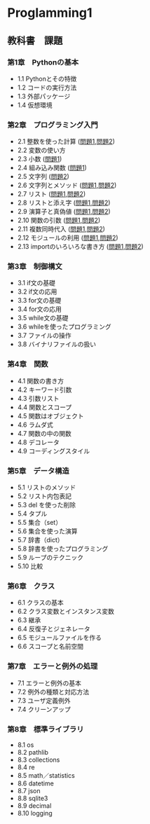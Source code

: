 # Proglamming1
## 教科書　課題
### 第1章　Pythonの基本
* 1.1 Pythonとその特徴    
* 1.2 コードの実行方法    
* 1.3 外部パッケージ      
* 1.4 仮想環境      
### 第2章　プログラミング入門
* 2.1 整数を使った計算 ([問題1](./CHAPTER02/Q2_1_1.py),[問題2](./CHAPTER02/Q2_1_2.py))
* 2.2 変数の使い方 
* 2.3 小数 ([問題1](./CHAPTER02/Q2_3_1.py))
* 2.4 組み込み関数 ([問題1](./CHAPTER02/Q2_4_1.py))
* 2.5 文字列 ([問題2](./CHAPTER02/Q2_5_2.py)) 
* 2.6 文字列とメソッド ([問題1](./CHAPTER02/Q2_6_1.py),[問題2](./CHAPTER02/Q2_6_2.py)) 
* 2.7 リスト ([問題1](./CHAPTER02/Q2_7_1.py),[問題2](./CHAPTER02/Q2_7_2.py)) 
* 2.8 リストと添え字 ([問題1](./CHAPTER02/Q2_8_1.py),[問題2](./CHAPTER02/Q2_8_2.py)) 
* 2.9 演算子と真偽値 ([問題1](./CHAPTER02/Q2_9_1.py),[問題2](./CHAPTER02/Q2_9_2.py)) 
* 2.10 関数の引数 ([問題1](./CHAPTER02/Q2_10_1.py),[問題2](./CHAPTER02/Q2_10_2.py)) 
* 2.11 複数同時代入 ([問題1](./CHAPTER02/Q2_11_1.py),[問題2](./CHAPTER02/Q2_11_2.py)) 
* 2.12 モジュールの利用 ([問題1](./CHAPTER02/Q2_12_1.py),[問題2](./CHAPTER02/Q2_12_2.py)) 
* 2.13 importのいろいろな書き方 ([問題1](./CHAPTER02/Q2_13_1.py),[問題2](./CHAPTER02/Q2_13_2.py)) 
### 第3章　制御構文
* 3.1 if文の基礎
* 3.2 if文の応用
* 3.3 for文の基礎
* 3.4 for文の応用
* 3.5 while文の基礎
* 3.6 whileを使ったプログラミング
* 3.7 ファイルの操作
* 3.8 バイナリファイルの扱い
### 第4章　関数
* 4.1 関数の書き方
* 4.2 キーワード引数
* 4.3 引数リスト
* 4.4 関数とスコープ
* 4.5 関数はオブジェクト
* 4.6 ラムダ式
* 4.7 関数の中の関数
* 4.8 デコレータ
* 4.9 コーディングスタイル
### 第5章　データ構造
* 5.1 リストのメソッド
* 5.2 リスト内包表記
* 5.3 del を使った削除
* 5.4 タプル
* 5.5 集合（set）
* 5.6 集合を使った演算
* 5.7 辞書（dict）
* 5.8 辞書を使ったプログラミング
* 5.9 ループのテクニック
* 5.10 比較
### 第6章　クラス
* 6.1 クラスの基本
* 6.2 クラス変数とインスタンス変数
* 6.3 継承
* 6.4 反復子とジェネレータ
* 6.5 モジュールファイルを作る
* 6.6 スコープと名前空間
### 第7章　エラーと例外の処理
* 7.1 エラーと例外の基本
* 7.2 例外の種類と対応方法
* 7.3 ユーザ定義例外
* 7.4 クリーンアップ
### 第8章　標準ライブラリ
* 8.1 os
* 8.2 pathlib
* 8.3 collections
* 8.4 re
* 8.5 math／statistics
* 8.6 datetime
* 8.7 json
* 8.8 sqlite3
* 8.9 decimal
* 8.10 logging


